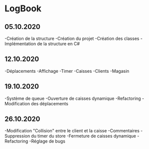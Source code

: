﻿# LogBook
## 05.10.2020
-Création de la structure
-Création du projet
-Création des classes
-Implémentation de la structure en C#
## 12.10.2020
-Déplacements
-Affichage
-Timer
-Caisses
-Clients
-Magasin
## 19.10.2020
-Système de queue
-Ouverture de caisses dynamique
-Refactoring
-Modification des déplacements
## 26.10.2020
-Modification "Collision" entre le client et la caisse
-Commentaires
-Suppression du timer du store
-Fermeture de caisses dynamique
-Refactoring
-Réglage de bugs